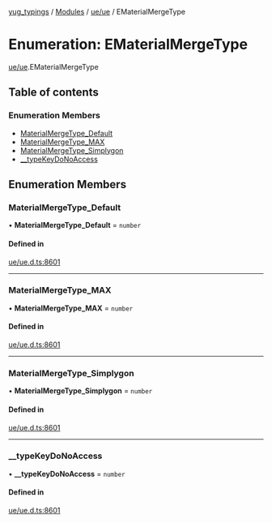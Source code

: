 [yug_typings](../README.md) / [Modules](../modules.md) / [ue/ue](../modules/ue_ue.md) / EMaterialMergeType

# Enumeration: EMaterialMergeType

[ue/ue](../modules/ue_ue.md).EMaterialMergeType

## Table of contents

### Enumeration Members

- [MaterialMergeType\_Default](ue_ue.EMaterialMergeType.md#materialmergetype_default)
- [MaterialMergeType\_MAX](ue_ue.EMaterialMergeType.md#materialmergetype_max)
- [MaterialMergeType\_Simplygon](ue_ue.EMaterialMergeType.md#materialmergetype_simplygon)
- [\_\_typeKeyDoNoAccess](ue_ue.EMaterialMergeType.md#__typekeydonoaccess)

## Enumeration Members

### MaterialMergeType\_Default

• **MaterialMergeType\_Default** = `number`

#### Defined in

[ue/ue.d.ts:8601](https://github.com/YugMetaverse/yug_typings/blob/25cad34/ue/ue.d.ts#L8601)

___

### MaterialMergeType\_MAX

• **MaterialMergeType\_MAX** = `number`

#### Defined in

[ue/ue.d.ts:8601](https://github.com/YugMetaverse/yug_typings/blob/25cad34/ue/ue.d.ts#L8601)

___

### MaterialMergeType\_Simplygon

• **MaterialMergeType\_Simplygon** = `number`

#### Defined in

[ue/ue.d.ts:8601](https://github.com/YugMetaverse/yug_typings/blob/25cad34/ue/ue.d.ts#L8601)

___

### \_\_typeKeyDoNoAccess

• **\_\_typeKeyDoNoAccess** = `number`

#### Defined in

[ue/ue.d.ts:8601](https://github.com/YugMetaverse/yug_typings/blob/25cad34/ue/ue.d.ts#L8601)
